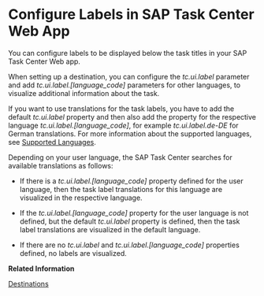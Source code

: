 <!-- loioa0be9ad5cd7146fca3ac29b92ab631dc -->

# Configure Labels in SAP Task Center Web App

You can configure labels to be displayed below the task titles in your SAP Task Center Web app.

When setting up a destination, you can configure the *tc.ui.label* parameter and add *tc.ui.label.\[language\_code\]* parameters for other languages, to visualize additional information about the task.

If you want to use translations for the task labels, you have to add the default *tc.ui.label* property and then also add the property for the respective language *tc.ui.label.\[language\_code\]*, for example *tc.ui.label.de-DE* for German translations. For more information about the supported languages, see [Supported Languages](../10-what-is/supported-languages-c66c693.md).

Depending on your user language, the SAP Task Center searches for available translations as follows:

-   If there is a *tc.ui.label.\[language\_code\]* property defined for the user language, then the task label translations for this language are visualized in the respective language.

-   If the *tc.ui.label.\[language\_code\]* property for the user language is not defined, but the default *tc.ui.label* property is defined, then the task label translations are visualized in the default language.

-   If there are no *tc.ui.label* and *tc.ui.label.\[language\_code\]* properties defined, no labels are visualized.


**Related Information**  


[Destinations](destinations-3470733.md "The SAP Task Center communicates with the task provider applications via predefined destinations in a customer subaccount.")


